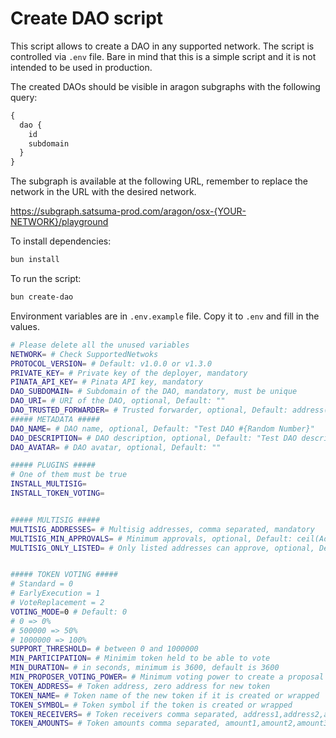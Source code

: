 # Create DAO script

This script allows to create a DAO in any supported network. The script is controlled via `.env` file. Bare in mind that this is a simple script and it is not intended to be used in production. 

The created DAOs should be visible in aragon subgraphs with the following query:


```graphql
{
  dao {
    id
    subdomain
  }
}
```

The subgraph is available at the following URL, remember to replace the network in the URL with the desired network.


https://subgraph.satsuma-prod.com/aragon/osx-{YOUR-NETWORK}/playground

To install dependencies:

```bash
bun install
```

To run the script:

```bash
bun create-dao
```

Environment variables are in `.env.example` file. Copy it to `.env` and fill in the values.
```bash
# Please delete all the unused variables
NETWORK= # Check SupportedNetwoks
PROTOCOL_VERSION= # Default: v1.0.0 or v1.3.0
PRIVATE_KEY= # Private key of the deployer, mandatory
PINATA_API_KEY= # Pinata API key, mandatory
DAO_SUBDOMAIN= # Subdomain of the DAO, mandatory, must be unique
DAO_URI= # URI of the DAO, optional, Default: ""
DAO_TRUSTED_FORWARDER= # Trusted forwarder, optional, Default: address(0)
##### METADATA #####
DAO_NAME= # DAO name, optional, Default: "Test DAO #{Random Number}"
DAO_DESCRIPTION= # DAO description, optional, Default: "Test DAO description"
DAO_AVATAR= # DAO avatar, optional, Default: ""

##### PLUGINS #####
# One of them must be true
INSTALL_MULTISIG=
INSTALL_TOKEN_VOTING=


##### MULTISIG #####
MULTISIG_ADDRESSES= # Multisig addresses, comma separated, mandatory
MULTISIG_MIN_APPROVALS= # Minimum approvals, optional, Default: ceil(Addresses.length)
MULTISIG_ONLY_LISTED= # Only listed addresses can approve, optional, Default: false


##### TOKEN VOTING #####
# Standard = 0
# EarlyExecution = 1
# VoteReplacement = 2
VOTING_MODE=0 # Default: 0
# 0 => 0%
# 500000 => 50%
# 1000000 => 100%
SUPPORT_THRESHOLD= # between 0 and 1000000
MIN_PARTICIPATION= # Minimim token held to be able to vote
MIN_DURATION= # in seconds, minimum is 3600, default is 3600
MIN_PROPOSER_VOTING_POWER= # Minimum voting power to create a proposal
TOKEN_ADDRESS= # Token address, zero address for new token
TOKEN_NAME= # Token name of the new token if it is created or wrapped
TOKEN_SYMBOL= # Token symbol if the token is created or wrapped
TOKEN_RECEIVERS= # Token receivers comma separated, address1,address2,address3
TOKEN_AMOUNTS= # Token amounts comma separated, amount1,amount2,amount3
```
